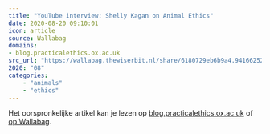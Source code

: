 ```yaml
---
title: "YouTube interview: Shelly Kagan on Animal Ethics"
date: 2020-08-20 09:10:01
icon: article
source: Wallabag
domains:
- blog.practicalethics.ox.ac.uk
src_url: "https://wallabag.thewiserbit.nl/share/6180729eb6b9a4.94166252"
2020: "08"
categories:
    - "animals"
    - "ethics"
---
```

Het oorspronkelijke artikel kan je lezen op [blog.practicalethics.ox.ac.uk](http://blog.practicalethics.ox.ac.uk/2017/04/youtube-interview-shelly-kagan-on-animal-ethics/) of [op Wallabag](https://wallabag.thewiserbit.nl/share/6180729eb6b9a4.94166252). 